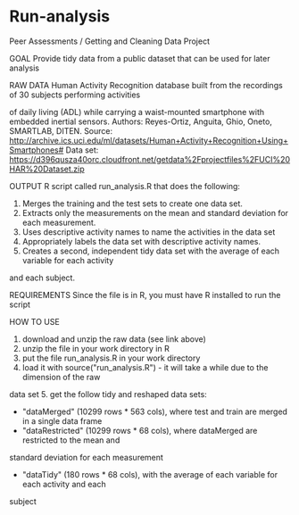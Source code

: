 Run-analysis
============

Peer Assessments / Getting and Cleaning Data Project

GOAL
Provide tidy data from a public dataset that can be used for later analysis

RAW DATA
Human Activity Recognition database built from the recordings of 30 subjects performing activities 

of daily living (ADL) while carrying a waist-mounted smartphone with embedded inertial sensors.
Authors: Reyes-Ortiz, Anguita, Ghio, Oneto, SMARTLAB, DITEN. 
Source: http://archive.ics.uci.edu/ml/datasets/Human+Activity+Recognition+Using+Smartphones#
Data set: https://d396qusza40orc.cloudfront.net/getdata%2Fprojectfiles%2FUCI%20HAR%20Dataset.zip

OUTPUT
R script called run_analysis.R that does the following:
1. Merges the training and the test sets to create one data set.
2. Extracts only the measurements on the mean and standard deviation for each measurement. 
3. Uses descriptive activity names to name the activities in the data set
4. Appropriately labels the data set with descriptive activity names. 
5. Creates a second, independent tidy data set with the average of each variable for each activity 

and each subject. 

REQUIREMENTS
Since the file is in R, you must have R installed to run the script

HOW TO USE
1. download and unzip the raw data (see link above)
2. unzip the file in your work directory in R
3. put the file run_analysis.R in your work directory
4. load it with source("run_analysis.R") - it will take a while due to the dimension of the raw 

data set
5. get the follow tidy and reshaped data sets:
   - "dataMerged" (10299 rows * 563 cols), where test and train are merged in a single data frame
   - "dataRestricted" (10299 rows * 68 cols), where dataMerged are restricted to the mean and 

standard deviation for each measurement
   - "dataTidy" (180 rows * 68 cols), with the average of each variable for each activity and each 

subject 
